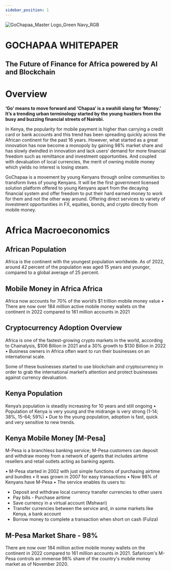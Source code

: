 ```yaml
---
sidebar_position: 1
---
```


![GoChapaa_Master Logo_Green Navy_RGB](https://github.com/GoChapaa/gochapaa-documents/assets/104560529/53a055ec-d74f-4cfb-a734-93083fe3a429)


# GOCHAPAA WHITEPAPER

## The Future of Finance for Africa powered by AI and Blockchain



# Overview

**‘Go’ means to move forward and ‘Chapaa’ is a swahili slang for ‘Money.’ It’s a trending urban terminology started by the young hustlers from the busy and buzzing financial streets of Nairobi.**

In Kenya, the popularity for mobile payment is higher than carrying a credit card or bank accounts and this trend has been spreading quickly across the African continent for the past 16 years. However, what started as a great innovation has now become a monopoly by gaining 98% market share and has slowly dwindled in innovation and lack users’ demand for more financial freedom such as remittance and investment opportunities. And coupled with devaluation of local currencies, the merit of owning mobile money which yields no interest is losing steam.

GoChapaa is a movement by young Kenyans through online communities to transform lives of young Kenyans. It will be the first government licensed solution platform offered to young Kenyans apart from the decaying financial system and offer freedom to put their hard earned money to work for them and not the other way around. Offering direct services to variety of investment opportunities in FX, equities, bonds, and crypto directly from mobile money.

# Africa Macroeconomics

## African Population

Africa is the continent with the youngest population worldwide. As of 2022, around 42 percent of the population was aged 15 years and younger, compared to a global average of 25 percent.

## Mobile Money in Africa Africa

Africa now accounts for 70% of the world’s $1 trillion mobile money value • There are now over 184 million active mobile money wallets on the continent in 2022 compared to 161 million accounts in 2021

## Cryptocurrency Adoption Overview 

Africa is one of the fastest-growing crypto markets in the world, according to Chainalysis, $106 Billion in 2021 and a 30% growth to $130 Billion in 2022 • Business owners in Africa often want to run their businesses on an international scale. 

Some of these businesses started to use blockchain and cryptocurrency in order to grab the international market’s attention and protect businesses against currency devaluation.

## Kenya Population

Kenya’s population is steadily increasing for 10 years and still ongoing • Population of Kenya is very young and the midrange is very strong (1-14; 38%, 15-64; 59%) • Due to the young population, adoption is fast, quick and very sensitive to new trends.

## Kenya Mobile Money [M-Pesa] 
M-Pesa is a branchless banking service; M-Pesa customers can deposit and withdraw money from a network of agents that includes airtime resellers and retail outlets acting as banking agents.

• M-Pesa started in 2002 with just simple functions of purchasing airtime and bundles 
• It was grown in 2007 for easy transactions • Now 98% of Kenyans have M-Pesa 
• The service enables its users to: 
- Deposit and withdraw local currency transfer currencies to other users
- Pay bills - Purchase airtime 
- Save currency in a virtual account (Mshwari) 
- Transfer currencies between the service and, in some markets like Kenya, a bank account 
- Borrow money to complete a transaction when short on cash (Fuliza) 

## M-Pesa Market Share - 98% 
There are now over 184 million active mobile money wallets on the continent in 2022 compared to 161 million accounts in 2021. Safaricom's M-Pesa controls an immense 98% share of the country's mobile money market as of November 2020.
